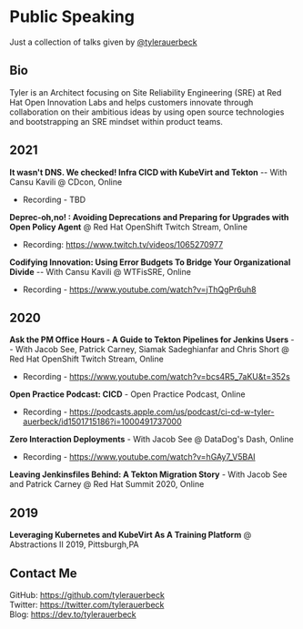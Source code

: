 # Public Speaking

Just a collection of talks given by [@tylerauerbeck](https://twitter.com/tylerauerbeck)

## Bio

Tyler is an Architect focusing on Site Reliability Engineering (SRE) at Red Hat Open Innovation Labs and helps customers innovate through collaboration on their ambitious ideas by using open source technologies and bootstrapping an SRE mindset within product teams.

## 2021

**It wasn't DNS. We checked! Infra CICD with KubeVirt and Tekton** -- With Cansu Kavili @ CDcon, Online
- Recording - TBD

**Deprec-oh,no! : Avoiding Deprecations and Preparing for Upgrades with Open Policy Agent** @ Red Hat OpenShift Twitch Stream, Online
- Recording: https://www.twitch.tv/videos/1065270977

**Codifying Innovation: Using Error Budgets To Bridge Your Organizational Divide** -- With Cansu Kavili @ WTFisSRE, Online
- Recording - https://www.youtube.com/watch?v=jThQgPr6uh8

## 2020

**Ask the PM Office Hours - A Guide to Tekton Pipelines for Jenkins Users** -- With Jacob See, Patrick Carney, Siamak Sadeghianfar and Chris Short @ Red Hat OpenShift Twitch Stream, Online
- Recording - https://www.youtube.com/watch?v=bcs4R5_7aKU&t=352s

**Open Practice Podcast: CICD** - Open Practice Podcast, Online
- Recording - https://podcasts.apple.com/us/podcast/ci-cd-w-tyler-auerbeck/id1501715186?i=1000491737000

**Zero Interaction Deployments** - With Jacob See @ DataDog's Dash, Online
- Recording - https://www.youtube.com/watch?v=hGAy7_V5BAI

**Leaving Jenkinsfiles Behind: A Tekton Migration Story** - With Jacob See and Patrick Carney @ Red Hat Summit 2020, Online

## 2019

**Leveraging Kubernetes and KubeVirt As A Training Platform** @ Abstractions II 2019, Pittsburgh,PA


## Contact Me

GitHub: https://github.com/tylerauerbeck<br>
Twitter: https://twitter.com/tylerauerbeck<br>
Blog: https://dev.to/tylerauerbeck<br>
